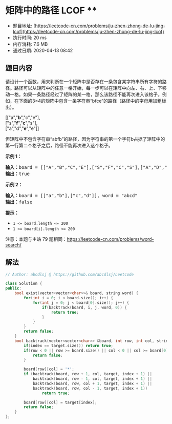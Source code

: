 # 矩阵中的路径  LCOF **
- 题目地址: [https://leetcode-cn.com/problems/ju-zhen-zhong-de-lu-jing-lcof](https://leetcode-cn.com/problems/ju-zhen-zhong-de-lu-jing-lcof)
- 执行时间: 20 ms
- 内存消耗: 7.6 MB
- 通过日期: 2020-04-13 08:42

## 题目内容
<p>请设计一个函数，用来判断在一个矩阵中是否存在一条包含某字符串所有字符的路径。路径可以从矩阵中的任意一格开始，每一步可以在矩阵中向左、右、上、下移动一格。如果一条路径经过了矩阵的某一格，那么该路径不能再次进入该格子。例如，在下面的3×4的矩阵中包含一条字符串“bfce”的路径（路径中的字母用加粗标出）。</p>

<p>[["a","<strong>b</strong>","c","e"],<br>
["s","<strong>f</strong>","<strong>c</strong>","s"],<br>
["a","d","<strong>e</strong>","e"]]</p>

<p>但矩阵中不包含字符串“abfb”的路径，因为字符串的第一个字符b占据了矩阵中的第一行第二个格子之后，路径不能再次进入这个格子。</p>



<p><strong>示例 1：</strong></p>

<pre><strong>输入：</strong>board = [["A","B","C","E"],["S","F","C","S"],["A","D","E","E"]], word = "ABCCED"
<strong>输出：</strong>true
</pre>

<p><strong>示例 2：</strong></p>

<pre><strong>输入：</strong>board = [["a","b"],["c","d"]], word = "abcd"
<strong>输出：</strong>false
</pre>

<p><strong>提示：</strong></p>

<ul>
	<li><code>1 <= board.length <= 200</code></li>
	<li><code>1 <= board[i].length <= 200</code></li>
</ul>

<p>注意：本题与主站 79 题相同：<a href="https://leetcode-cn.com/problems/word-search/">https://leetcode-cn.com/problems/word-search/</a></p>


## 解法
```cpp
// Author: abcdlsj @ https://github.com/abcdlsj/Leetcode

class Solution {
public:
    bool exist(vector<vector<char>>& board, string word) {
        for(int i = 0; i < board.size(); i++) {
            for(int j = 0; j < board[0].size(); j++) {
                if(backtrack(board, i, j, word, 0)) {
                    return true;
                }
            }
        }
        return false;
    }
    bool backtrack(vector<vector<char>> &board, int row, int col, string &target, int index) {
        if(index == target.size()) return true;
        if(row < 0 || row >= board.size() || col < 0 || col >= board[0].size() || target[index] != board[row][col]) {
            return false;
        }

        board[row][col] = '*';
        if (backtrack(board, row + 1, col, target, index + 1) ||
            backtrack(board, row - 1, col, target, index + 1) ||
            backtrack(board, row, col + 1, target, index + 1) ||
            backtrack(board, row, col - 1, target, index + 1))
                return true;

        board[row][col] = target[index];
        return false;
    }
};

```